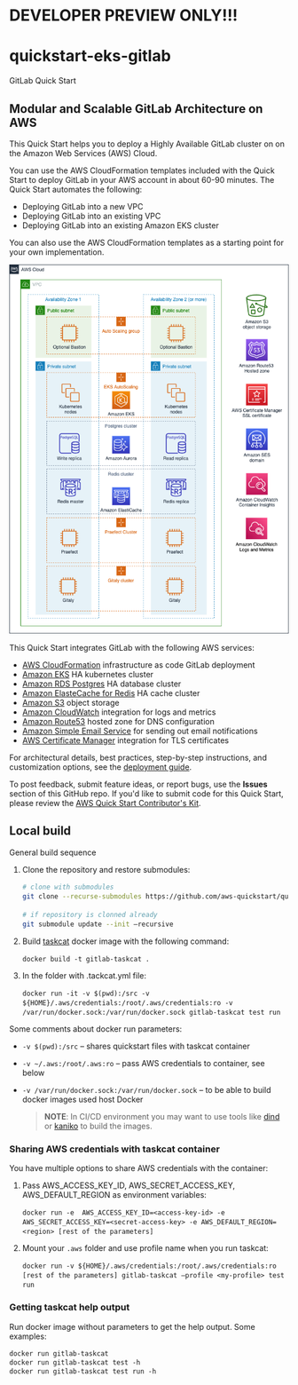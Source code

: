 # DEVELOPER PREVIEW ONLY!!!
# quickstart-eks-gitlab
GitLab Quick Start 
## Modular and Scalable GitLab Architecture on AWS

This Quick Start helps you to deploy a Highly Available GitLab cluster on on the Amazon Web Services (AWS) Cloud.

You can use the AWS CloudFormation templates included with the Quick Start to deploy GitLab
in your AWS account in about 60-90 minutes. The Quick Start automates the following:

- Deploying GitLab into a new VPC
- Deploying GitLab into an existing VPC
- Deploying GitLab into an existing Amazon EKS cluster

You can also use the AWS CloudFormation templates as a starting point for your own implementation.

![Quick Start architecture for Modular and Scalable GitLab Architecture](docs/images/architecture_diagram.png)

This Quick Start integrates GitLab with the following AWS services:

* [AWS CloudFormation](https://aws.amazon.com/cloudformation/) infrastructure as code GitLab deployment
* [Amazon EKS](https://aws.amazon.com/eks/) HA kubernetes cluster
* [Amazon RDS Postgres](https://aws.amazon.com/rds/postgresql/) HA database cluster
* [Amazon ElasteCache for Redis](https://aws.amazon.com/elasticache/redis/) HA cache cluster
* [Amazon S3](https://aws.amazon.com/s3/) object storage
* [Amazon CloudWatch](https://aws.amazon.com/cloudwatch/) integration for logs and metrics
* [Amazon Route53](https://aws.amazon.com/route53/) hosted zone for DNS configuration
* [Amazon Simple Email Service](https://aws.amazon.com/ses/) for sending out email notifications 
* [AWS Certificate Manager](https://aws.amazon.com/certificate-manager/) integration for TLS certificates

For architectural details, best practices, step-by-step instructions, and customization options, see the [deployment guide](https://aws-quickstart.github.io/quickstart-eks-gitlab/).

To post feedback, submit feature ideas, or report bugs, use the **Issues** section of this GitHub repo. 
If you'd like to submit code for this Quick Start, please review the [AWS Quick Start Contributor's Kit](https://aws-quickstart.github.io/).

## Local build 

General build sequence
1. Clone the repository and restore submodules:

   ```sh
   # clone with submodules
   git clone --recurse-submodules https://github.com/aws-quickstart/quickstart-eks-gitlab.git
   
   # if repository is clonned already
   git submodule update --init –recursive
   ```
2. Build [taskcat](https://github.com/aws-quickstart/taskcat) docker image with the following command:

    ```docker build -t gitlab-taskcat .```
3. In the folder with .tackcat.yml file:
   
    ```docker run -it -v $(pwd):/src -v ${HOME}/.aws/credentials:/root/.aws/credentials:ro -v /var/run/docker.sock:/var/run/docker.sock gitlab-taskcat test run```
 
Some comments about docker run parameters:

- ```-v $(pwd):/src``` – shares quickstart files with taskcat container
- ```-v ~/.aws:/root/.aws:ro``` – pass AWS credentials to container, see below
- ```-v /var/run/docker.sock:/var/run/docker.sock``` – to be able to build docker images used host Docker

  > **NOTE**: 
  > In CI/CD environment you may want to use tools like [dind](https://hub.docker.com/_/docker) or [kaniko](https://github.com/GoogleContainerTools/kaniko)
  > to build the images. 

### Sharing AWS credentials with taskcat container
You have multiple options to share AWS credentials with the container:

1. Pass AWS_ACCESS_KEY_ID, AWS_SECRET_ACCESS_KEY, AWS_DEFAULT_REGION as environment variables:

    ```docker run -e  AWS_ACCESS_KEY_ID=<access-key-id> -e AWS_SECRET_ACCESS_KEY=<secret-access-key> -e AWS_DEFAULT_REGION=<region> [rest of the parameters]```

1. Mount your ```.aws``` folder and use profile name when you run taskcat:

    ```docker run -v ${HOME}/.aws/credentials:/root/.aws/credentials:ro [rest of the parameters] gitlab-taskcat –profile <my-profile> test run```
 
### Getting taskcat help output
Run docker image without parameters to get the help output. Some examples:

```
docker run gitlab-taskcat
docker run gitlab-taskcat test -h
docker run gitlab-taskcat test run -h
```
